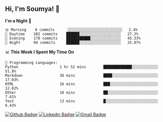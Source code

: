## Hi, I'm Soumya! 👋

<!--START_SECTION:waka-->
**I'm a Night 🦉** 

```text
🌞 Morning    9 commits      ░░░░░░░░░░░░░░░░░░░░░░░░░   2.4% 
🌆 Daytime    102 commits    ██████░░░░░░░░░░░░░░░░░░░   27.2% 
🌃 Evening    170 commits    ███████████░░░░░░░░░░░░░░   45.33% 
🌙 Night      94 commits     ██████░░░░░░░░░░░░░░░░░░░   25.07%

```


📊 **This Week I Spent My Time On** 

```text
💬 Programming Languages: 
Python                   1 hr 52 mins        █████████████░░░░░░░░░░░░   51.8% 
Markdown                 36 mins             ████░░░░░░░░░░░░░░░░░░░░░   17.03% 
HTML                     26 mins             ███░░░░░░░░░░░░░░░░░░░░░░   12.02% 
Other                    16 mins             ██░░░░░░░░░░░░░░░░░░░░░░░   7.61% 
Text                     13 mins             █░░░░░░░░░░░░░░░░░░░░░░░░   6.43%

```


<!--END_SECTION:waka-->

[![Github Badge](https://img.shields.io/badge/-rubyruins-grey?style=for-the-badge&logo=github&logoColor=white&link=https://github.com/rubyruins/)](https://www.github.com/rubyruins/) 
[![Linkedin Badge](https://img.shields.io/badge/-Soumya%20Parekh-0072b1?style=for-the-badge&logo=Linkedin&logoColor=white&link=https://www.linkedin.com/in/Soumya-Parekh/)](https://www.linkedin.com/in/Soumya-Parekh/) 
[![Gmail Badge](https://img.shields.io/badge/-soumya.parekh@somaiya.edu-c14438?style=for-the-badge&logo=Gmail&logoColor=white&link=mailto:soumya.parekh@somaiya.edu)](mailto:soumya.parekh@somaiya.edu) 
